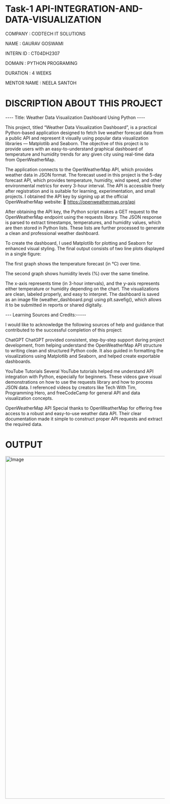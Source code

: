 # Task-1 API-INTEGRATION-AND-DATA-VISUALIZATION

COMPANY : CODTECH IT SOLUTIONS

NAME : GAURAV GOSWAMI

INTERN ID : CT04DH2307

DOMAIN : PYTHON PROGRAMING

DURATION : 4 WEEKS

MENTOR NAME : NEELA SANTOH


# DISCRIPTION ABOUT THIS PROJECT 
---- Title: Weather Data Visualization Dashboard Using Python ----

This project, titled “Weather Data Visualization Dashboard”, is a practical Python-based application designed to fetch live weather forecast data from a public API and represent it visually using popular data visualization libraries — Matplotlib and Seaborn. The objective of this project is to provide users with an easy-to-understand graphical dashboard of temperature and humidity trends for any given city using real-time data from OpenWeatherMap.

The application connects to the OpenWeatherMap API, which provides weather data in JSON format. The forecast used in this project is the 5-day forecast API, which provides temperature, humidity, wind speed, and other environmental metrics for every 3-hour interval. The API is accessible freely after registration and is suitable for learning, experimentation, and small projects. I obtained the API key by signing up at the official OpenWeatherMap website:
🔗 https://openweathermap.org/api

After obtaining the API key, the Python script makes a GET request to the OpenWeatherMap endpoint using the requests library. The JSON response is parsed to extract timestamps, temperatures, and humidity values, which are then stored in Python lists. These lists are further processed to generate a clean and professional weather dashboard.

To create the dashboard, I used Matplotlib for plotting and Seaborn for enhanced visual styling. The final output consists of two line plots displayed in a single figure:

The first graph shows the temperature forecast (in °C) over time.

The second graph shows humidity levels (%) over the same timeline.

The x-axis represents time (in 3-hour intervals), and the y-axis represents either temperature or humidity depending on the chart. The visualizations are clean, labeled properly, and easy to interpret. The dashboard is saved as an image file (weather_dashboard.png) using plt.savefig(), which allows it to be submitted in reports or shared digitally.

--- Learning Sources and Credits:-----

I would like to acknowledge the following sources of help and guidance that contributed to the successful completion of this project:

ChatGPT 
ChatGPT provided consistent, step-by-step support during project development, from helping understand the OpenWeatherMap API structure to writing clean and structured Python code. It also guided in formatting the visualizations using Matplotlib and Seaborn, and helped create exportable dashboards.

YouTube Tutorials
Several YouTube tutorials helped me understand API integration with Python, especially for beginners. These videos gave visual demonstrations on how to use the requests library and how to process JSON data. I referenced videos by creators like Tech With Tim, Programming Hero, and freeCodeCamp for general API and data visualization concepts.

OpenWeatherMap API
Special thanks to OpenWeatherMap for offering free access to a robust and easy-to-use weather data API. Their clear documentation made it simple to construct proper API requests and extract the required data.


# OUTPUT

<img width="1920" height="1080" alt="Image" src="https://github.com/user-attachments/assets/e461071d-7075-4188-9062-6f2a4960f230" />

